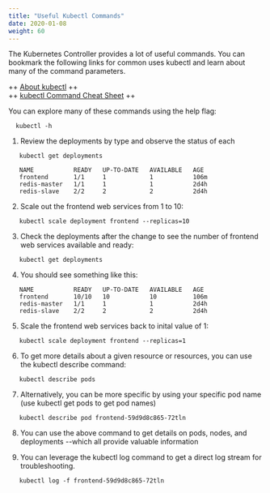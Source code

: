```yaml
---
title: "Useful Kubectl Commands"
date: 2020-01-08
weight: 60
---
```


The Kubernetes Controller provides a lot of useful commands. You can bookmark the following links for common uses kubectl and learn about many of the command parameters. 
  
 ++ <a href="https://kubernetes.io/docs/reference/kubectl/overview/">About kubectl</a> ++
 <br>
 ++ <a href="https://kubernetes.io/docs/reference/kubectl/cheatsheet/">kubectl Command Cheat Sheet</a> ++
  
You can explore many of these commands using the help flag:
```
  kubectl -h
```

1. Review the deployments by type and observe the status of each
```
   kubectl get deployments
```
```
   NAME           READY   UP-TO-DATE   AVAILABLE   AGE
   frontend       1/1     1            1           106m
   redis-master   1/1     1            1           2d4h
   redis-slave    2/2     2            2           2d4h
```
2. Scale out the frontend web services from 1 to 10:

```
   kubectl scale deployment frontend --replicas=10
```

3. Check the deployments after the change to see the number of frontend web services available and ready:
```
   kubectl get deployments
```

4. You should see something like this:

```
   NAME           READY   UP-TO-DATE   AVAILABLE   AGE
   frontend       10/10   10           10          106m
   redis-master   1/1     1            1           2d4h
   redis-slave    2/2     2            2           2d4h
```
5. Scale the frontend web services back to inital value of 1:

```
   kubectl scale deployment frontend --replicas=1
```

6. To get more details about a given resource or resources, you can use the kubectl describe command:

```
   kubectl describe pods
```   
7. Alternatively, you can be more specific by using your specific pod name (use kubectl get pods to get pod names)
```
   kubectl describe pod frontend-59d9d8c865-72tln
```   
8. You can use the above command to get details on pods, nodes, and deployments --which all provide valuable information



9. You can leverage the kubectl log command to get a direct log stream for troubleshooting.

```
   kubectl log -f frontend-59d9d8c865-72tln
```   
